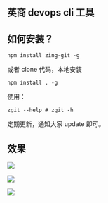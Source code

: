 ## 英商 devops cli 工具     


 
## 如何安装？

```shell
npm install zing-git -g
```

或者 clone 代码，本地安装

```shell
npm install . -g
```

使用：

```
zgit --help # zgit -h
```    

定期更新，通知大家 update 即可。

## 效果

![](http://www.gitrue.com:9000/image/A95FE3D1DCBD16064DF8824783448546.jpg)

![](http://www.gitrue.com:9000/image/A7055320A68EEF852DBA77002AEFBEED.jpg)

![](http://www.gitrue.com:9000/image/92330D317E10D026EC3E1C3EFD7755EB.png)

